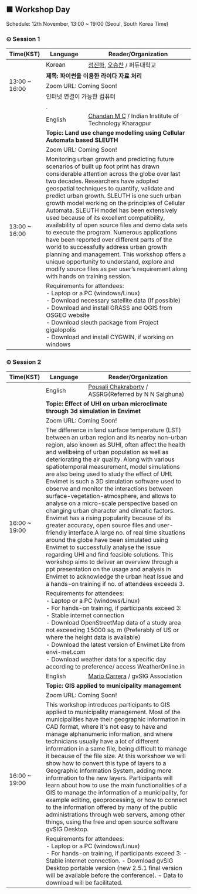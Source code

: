 ## ■ Workshop Day
Schedule: 12th November, 13:00 ~ 19:00 (Seoul, South Korea Time)

### ⊙ Session 1
<table>
  <thead>
    <tr>
      <th>Time(KST)</th>
      <th>Language</th>
      <th>Reader/Organization</th>
    </tr>
  </thead>
  <tbody>
    <tr>
      <td rowspan=5>13:00 ~ 16:00</td>
      <td>Korean</td>
      <td><a href="mailto:jinha@purdue.edu">정진하</a>, <a href="mailto:oh231@purdue.edu">오승찬</a> / 퍼듀대학교</td> 
    </tr>
    <tr>
      <td colspan=2><b>제목: 파이썬을 이용한 라이다 자료 처리</b></td>
    </tr>
    <tr>
      <td colspan=2>Zoom URL: Coming Soon!</td>
    </tr>
    <tr>
      <td colspan=2>인터넷 연결이 가능한 컴퓨터</td>
    </tr>
    <tr>
      <td colspan=2>.</td>
    </tr>
    <tr>
      <td rowspan=5>13:00 ~ 16:00</td>
      <td>English</td>
      <td><a href="mailto:chandan.gisnitk@gmail.com">Chandan M C</a> / Indian Institute of Technology Kharagpur</td> 
    </tr>
    <tr>
      <td colspan=2><b>Topic: Land use change modelling using Cellular Automata based SLEUTH</b></td>
    </tr>
    <tr>
      <td colspan=2>Zoom URL: Coming Soon!</td>
    </tr>
    <tr>
      <td colspan=2>Monitoring urban growth and predicting future scenarios of built up foot print has drawn considerable attention across the globe over last two decades. Researchers have adopted geospatial techniques to quantify, validate and predict urban growth. SLEUTH is one such urban growth model working on the principles of Cellular Automata.  SLEUTH model has been extensively used because of its excellent compatibility, availability of open source files and demo data sets to execute the program. Numerous applications have been reported over different parts of the world to successfully address urban growth planning and management. This workshop offers a unique opportunity to understand, explore and modify source files as per user’s requirement along with hands on training session.</td>
    </tr>
    <tr>
      <td colspan=2>Requirements for attendees:<br>
          - Laptop or a PC (windows/Linux)<br>
          - Download necessary satellite data (If possible)<br> 
          - Download and install GRASS and QGIS from OSGEO website<br>
          - Download sleuth package from Project gigalopolis<br>
          - Download and install CYGWIN, if working on windows</td>
    </tr>
  </tbody>
</table>

### ⊙ Session 2

<table>
  <thead>
    <tr>
      <th>Time(KST)</th>
      <th>Language</th>
      <th>Reader/Organization</th>
    </tr>
  </thead>
  <tbody>
    <tr>
      <td rowspan=5>16:00 ~ 19:00</td>
      <td>English</td>
      <td><a href="mailto:c.pousali@yahoo.in">Pousali Chakraborty</a> / ASSRG(Referred by N N Salghuna)</td> 
    </tr>
    <tr>
      <td colspan=2><b>Topic: Effect of UHI on urban microclimate through 3d simulation in Envimet</b></td>
    </tr>
    <tr>
      <td colspan=2>Zoom URL: Coming Soon!</td>
    </tr>
    <tr>
      <td colspan=2>The difference in land surface temperature (LST) between an urban region and its nearby non–urban region, also known as SUHI, often affect the health and wellbeing of urban population as well as deteriorating the air quality. Along with various spatiotemporal measurement, model simulations are also being used to study the effect of UHI. Envimet is such a 3D simulation software used to observe and monitor the interactions between surface-vegetation-atmosphere, and allows to analyse on a micro-scale perspective based on changing urban character and climatic factors. Envimet has a rising popularity because of its greater accuracy, open source files and user-friendly interface.A large no. of real time situations around the globe have been simulated using Envimet to successfully analyse the issue regarding UHI and find feasible solutions. This workshop aims to deliver an overview through a ppt presentation on the usage and analysis in Envimet to acknowledge the urban heat issue and a hands-on training if no. of attendees exceeds 3.</td>
    </tr>
    <tr>
      <td colspan=2>Requirements for attendees:<br>
          - Laptop or a PC (windows/Linux)<br>
          - For hands-on training, if participants exceed 3:<br>
          - Stable internet connection<br>
          - Download OpenStreetMap data of a study area not exceeding 15000 sq. m (Preferably of US or where the height data is available)<br>
          - Download the latest version of Envimet Lite from envi-met.com<br>
          - Download weather data for a specific day according to preference/ access WeatherOnline.in</td>
    </tr>
    <tr>
      <td rowspan=5>16:00 ~ 19:00</td>
      <td>English</td>
      <td><a href="mailto:mcarrera@gvsig.com">Mario Carrera</a> / gvSIG Association</td> 
    </tr>
    <tr>
      <td colspan=2><b>Topic: GIS applied to municipality management</b></td>
    </tr>
    <tr>
      <td colspan=2>Zoom URL: Coming Soon!</td>
    </tr>
    <tr>
      <td colspan=2>This workshop introduces participants to GIS applied to municipality management. 
      Most of the municipalities have their geographic information in CAD format, where it's not easy to have and manage alphanumeric information, and where technicians usually have a lot of different information in a same file, being difficult to manage it because of the file size. 
      At this workshow we will show how to convert this type of layers to a Geographic Information System, adding more information to the new layers. 
      Participants will learn about how to use the main functionalities of a GIS to manage the information of a municipality, for example editing, geoprocessing, or how to connect to the information offered by many of the public administrations through web servers, among other things, using the free and open source software gvSIG Desktop.</td>
    </tr>
    <tr>
      <td colspan=2>Requirements for attendees:<br>
          - Laptop or a PC (windows/Linux)<br>
          - For hands-on training, if participants exceed 3: 
          - Stable internet connection. 
          - Download gvSIG Desktop portable version (new 2.5.1 final version will be available before the conference). 
          - Data to download will be facilitated. 
    </tr>
  </tbody>
</table>

